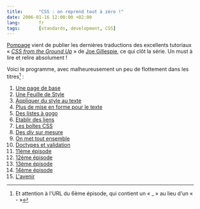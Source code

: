 ```yaml
--- 
title:      "CSS : on reprend tout à zéro !" 
date: 2006-01-16 12:00:00 +02:00
lang:       fr 
tags:       [standards, development, CSS]
---
```


[Pompage](http://pompage.net/) vient de publier les dernières traductions des excellents tutoriaux « *[CSS from the Ground Up](http://www.wpdfd.com/editorial/basics/index.html)* » de [Joe Gillespie](http://www.wpdfd.com/), ce qui clôt la série. Un must à lire et relire absolument !

Voici le programme, avec malheureusement un peu de flottement dans les titres[^1] :

1. [Une page de base](http://pompage.net/pompe/cssdezero-1/)
1. [Une Feuille de Style](http://pompage.net/pompe/cssdezero-2/)
1. [Appliquer du style au texte](http://pompage.net/pompe/cssdezero-3/)
1. [Plus de mise en forme pour le texte](http://pompage.net/pompe/cssdezero-4/)
1. [Des listes à gogo](http://pompage.net/pompe/cssdezero-5/)
1. [Etablir des liens](http://pompage.net/pompe/cssdezero_6/)
1. [Les boîtes CSS](http://pompage.net/pompe/cssdezero-7/)
1. [Des *div* sur mesure](http://pompage.net/pompe/cssdezero-8/)
1. [On met tout ensemble](http://pompage.net/pompe/cssdezero-9/)
1. [Doctypes et validation](http://pompage.net/pompe/cssdezero-10/)
1. [11ème épisode](http://pompage.net/pompe/cssdezero-11/)
1. [12ème épisode](http://pompage.net/pompe/cssdezero-12/)
1. [13ème épisode](http://pompage.net/pompe/cssdezero-13/)
1. [14ème épisode](http://pompage.net/pompe/cssdezero-14/)
1. [L'avenir](http://pompage.net/pompe/cssdezero-15/)


[^1]: Et attention à l'URL du 6ème épisode, qui contient un « _ » au lieu d'un « - »
